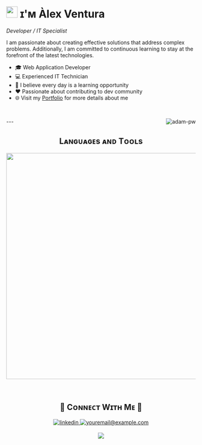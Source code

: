 <!--Header Name-->
# <img src="https://emojis.slackmojis.com/emojis/images/1531849430/4246/blob-sunglasses.gif?1531849430" width="30"/> ɪ'ᴍ Àlex Ventura 
*Developer / IT Specialist*
<br /> 

<!--Start Intro-->               
<p align="left">I am passionate about creating effective solutions that address complex problems. Additionally, I am committed to continuous learning to stay at the forefront of the latest technologies.</p>

- 🎓 Web Application Developer
- 💻 Experienced IT Technician
- 🌱 I believe every day is a learning opportunity
- ❤ Passionate about contributing to dev community 
- 🌐 Visit my [Portfolio](https://ventu00.github.io/vportfo/) for more details about me
<!--End Intro-->
<br>

<p><img align="right" src="https://github.com/Adam-pw/Adam-pw/blob/main/animation_500_kxa883sd.gif" alt="adam-pw" /></p>
---
<br />

<!--Languages and Tools Section-->       
<h2 align="center">Lᴀɴɢᴜᴀɢᴇs ᴀɴᴅ Tᴏᴏʟs</h2> 
<p align="center">
<img width="600px"  src="https://skillicons.dev/icons?i=java,js,html,css,nodejs,postgres,git,vscode,docker,postman,linux,laravel,vue,bootstrap,mysql,jquery&perline=10"  />
</p>
<br />

<!--Contact Section--> 
<h2 align="center">🤝 Cᴏɴɴᴇᴄᴛ Wɪᴛʜ Mᴇ 🤝 </h2>
<div align="center">
 <a href="https://www.linkedin.com/in/%C3%A0lex-ventura-vilalta-491607271/" target="_blank">
<img src=https://img.shields.io/badge/linkedin-%231E77B5.svg?&style=for-the-badge&logo=linkedin&logoColor=white alt=linkedin style="margin-bottom: 5px;" />
</a>
  
<a href="alexventvv@gmail.com" target="_blank">
<img src="https://img.shields.io/badge/Gmail-D14836?style=for-the-badge&logo=gmail&logoColor=white" alt=youremail@example.com mail style="margin-bottom: 5px;" />
</a>

<!--Footer--> 
<p align="center">
  <img src="https://capsule-render.vercel.app/api?type=waving&color=gradient&height=65&section=footer"/>
</p>








